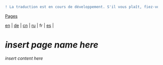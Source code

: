 ```diff
! La traduction est en cours de développement. S'il vous plaît, fiez-vous à la version originale en anglais. 
```

[Pages](https://github.com/syncloud/docs/blob/master/fr/index.md#Pages)

[en](https://github.com/syncloud/platform/wiki/Managed-domain) | 
[de](https://github.com/syncloud/docs/blob/master/de/content/Managed-domain.md) | 
[cn](https://github.com/syncloud/docs/blob/master/cn/content/Managed-domain.md) | 
[ru](https://github.com/syncloud/docs/blob/master/ru/content/Managed-domain.md) | 
fr | 
[es](https://github.com/syncloud/docs/blob/master/es/content/Managed-domain.md) | 

# *insert page name here*

*insert content here*
